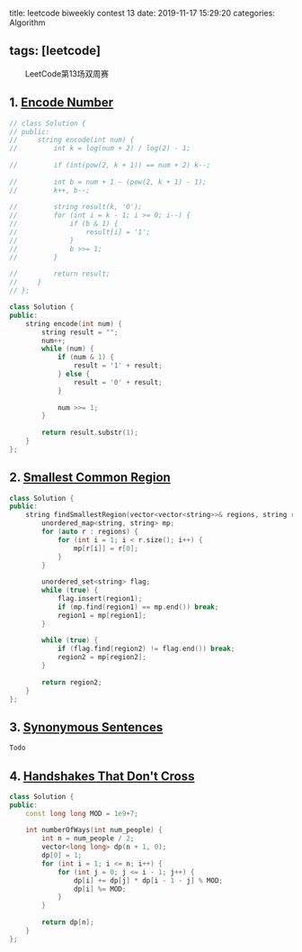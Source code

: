 title: leetcode biweekly contest 13
date: 2019-11-17 15:29:20
categories: Algorithm

tags: [leetcode]
---

　　LeetCode第13场双周赛

<!-- more-->

## 1. [Encode Number](https://leetcode.com/contest/biweekly-contest-13/problems/encode-number/)

```C++
// class Solution {
// public:
//     string encode(int num) {
//         int k = log(num + 2) / log(2) - 1;
        
//         if (int(pow(2, k + 1)) == num + 2) k--;
        
//         int b = num + 1 - (pow(2, k + 1) - 1);
//         k++, b--;
        
//         string result(k, '0');
//         for (int i = k - 1; i >= 0; i--) {
//             if (b & 1) {
//                 result[i] = '1';
//             }
//             b >>= 1;
//         }
        
//         return result;
//     }
// };

class Solution {
public:
    string encode(int num) {
        string result = "";
        num++;
        while (num) {
            if (num & 1) {
                result = '1' + result;
            } else {
                result = '0' + result;
            }
            
            num >>= 1;
        }
        
        return result.substr(1);
    }
};
```

## 2. [Smallest Common Region](https://leetcode.com/contest/biweekly-contest-13/problems/smallest-common-region/)

```C++
class Solution {
public:
    string findSmallestRegion(vector<vector<string>>& regions, string region1, string region2) {
        unordered_map<string, string> mp;
        for (auto r : regions) {
            for (int i = 1; i < r.size(); i++) {
                mp[r[i]] = r[0];
            }
        }
        
        unordered_set<string> flag;
        while (true) {
            flag.insert(region1);
            if (mp.find(region1) == mp.end()) break;
            region1 = mp[region1];
        } 
        
        while (true) {
            if (flag.find(region2) != flag.end()) break;
            region2 = mp[region2];
        }
        
        return region2;
    }
};
```

## 3. [Synonymous Sentences](https://leetcode.com/contest/biweekly-contest-13/problems/synonymous-sentences/)

```C++
Todo
```

## 4. [Handshakes That Don't Cross](https://leetcode.com/contest/biweekly-contest-13/problems/handshakes-that-dont-cross/)

```C++
class Solution {
public:
    const long long MOD = 1e9+7;
    
    int numberOfWays(int num_people) {
        int n = num_people / 2;
        vector<long long> dp(n + 1, 0);
        dp[0] = 1;
        for (int i = 1; i <= n; i++) {
            for (int j = 0; j <= i - 1; j++) {
                dp[i] += dp[j] * dp[i - 1 - j] % MOD;
                dp[i] %= MOD;
            }
        }
        
        return dp[n];
    }
};
```

